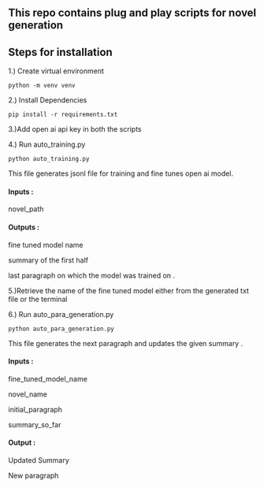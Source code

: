 ## This repo contains plug and play scripts for novel generation 


## Steps for installation 

1.) Create virtual environment

```
python -m venv venv
```

2.) Install Dependencies 

```
pip install -r requirements.txt
```

3.)Add open ai api key in both the scripts 


4.) Run auto_training.py

```
python auto_training.py
```

This file generates jsonl file for training and fine tunes open ai model. 

#### Inputs : 

novel_path 

#### Outputs : 

fine tuned model name 

summary of the first half 

last paragraph on which the model was trained on .


5.)Retrieve the name of the fine tuned model either from the generated txt file or the terminal

6.) Run auto_para_generation.py
```
python auto_para_generation.py
```

This file generates the next paragraph and updates the given summary . 

#### Inputs : 

fine_tuned_model_name 

novel_name 

initial_paragraph 

summary_so_far

#### Output : 

Updated Summary 

New paragraph